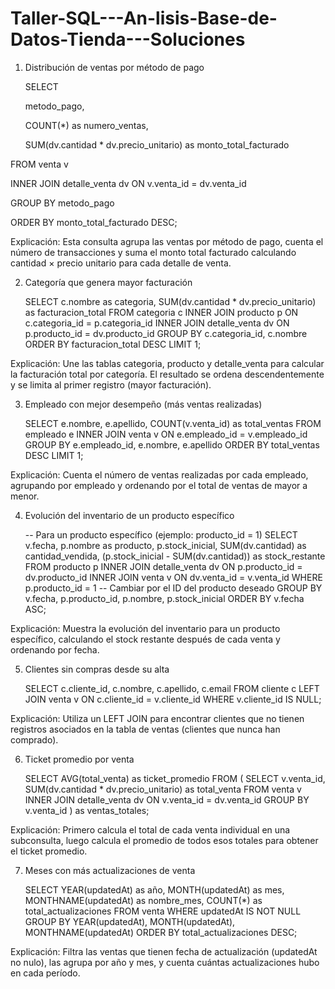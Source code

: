  # Taller-SQL---An-lisis-Base-de-Datos-Tienda---Soluciones

1. Distribución de ventas por método de pago

   SELECT
   
    metodo_pago,
   
    COUNT(*) as numero_ventas,
   
    SUM(dv.cantidad * dv.precio_unitario) as monto_total_facturado
   
FROM venta v

INNER JOIN detalle_venta dv ON v.venta_id = dv.venta_id

GROUP BY metodo_pago

ORDER BY monto_total_facturado DESC;

Explicación: Esta consulta agrupa las ventas por método de pago, cuenta el número de transacciones y suma el monto total facturado calculando cantidad × precio unitario para cada detalle de venta.

2. Categoría que genera mayor facturación

   SELECT 
    c.nombre as categoria,
    SUM(dv.cantidad * dv.precio_unitario) as facturacion_total
FROM categoria c
INNER JOIN producto p ON c.categoria_id = p.categoria_id
INNER JOIN detalle_venta dv ON p.producto_id = dv.producto_id
GROUP BY c.categoria_id, c.nombre
ORDER BY facturacion_total DESC
LIMIT 1;

Explicación: Une las tablas categoria, producto y detalle_venta para calcular la facturación total por categoría. El resultado se ordena descendentemente y se limita al primer registro (mayor facturación).

3. Empleado con mejor desempeño (más ventas realizadas)

   SELECT 
    e.nombre,
    e.apellido,
    COUNT(v.venta_id) as total_ventas
FROM empleado e
INNER JOIN venta v ON e.empleado_id = v.empleado_id
GROUP BY e.empleado_id, e.nombre, e.apellido
ORDER BY total_ventas DESC
LIMIT 1;

Explicación: Cuenta el número de ventas realizadas por cada empleado, agrupando por empleado y ordenando por el total de ventas de mayor a menor.

4. Evolución del inventario de un producto específico

   -- Para un producto específico (ejemplo: producto_id = 1)
SELECT 
    v.fecha,
    p.nombre as producto,
    p.stock_inicial,
    SUM(dv.cantidad) as cantidad_vendida,
    (p.stock_inicial - SUM(dv.cantidad)) as stock_restante
FROM producto p
INNER JOIN detalle_venta dv ON p.producto_id = dv.producto_id
INNER JOIN venta v ON dv.venta_id = v.venta_id
WHERE p.producto_id = 1  -- Cambiar por el ID del producto deseado
GROUP BY v.fecha, p.producto_id, p.nombre, p.stock_inicial
ORDER BY v.fecha ASC;

Explicación: Muestra la evolución del inventario para un producto específico, calculando el stock restante después de cada venta y ordenando por fecha.

5. Clientes sin compras desde su alta

   SELECT 
    c.cliente_id,
    c.nombre,
    c.apellido,
    c.email
FROM cliente c
LEFT JOIN venta v ON c.cliente_id = v.cliente_id
WHERE v.cliente_id IS NULL;

Explicación: Utiliza un LEFT JOIN para encontrar clientes que no tienen registros asociados en la tabla de ventas (clientes que nunca han comprado).

6. Ticket promedio por venta

   SELECT 
    AVG(total_venta) as ticket_promedio
FROM (
    SELECT 
        v.venta_id,
        SUM(dv.cantidad * dv.precio_unitario) as total_venta
    FROM venta v
    INNER JOIN detalle_venta dv ON v.venta_id = dv.venta_id
    GROUP BY v.venta_id
) as ventas_totales;

Explicación: Primero calcula el total de cada venta individual en una subconsulta, luego calcula el promedio de todos esos totales para obtener el ticket promedio.

7. Meses con más actualizaciones de venta

   SELECT 
    YEAR(updatedAt) as año,
    MONTH(updatedAt) as mes,
    MONTHNAME(updatedAt) as nombre_mes,
    COUNT(*) as total_actualizaciones
FROM venta
WHERE updatedAt IS NOT NULL
GROUP BY YEAR(updatedAt), MONTH(updatedAt), MONTHNAME(updatedAt)
ORDER BY total_actualizaciones DESC;

Explicación: Filtra las ventas que tienen fecha de actualización (updatedAt no nulo), las agrupa por año y mes, y cuenta cuántas actualizaciones hubo en cada período.
